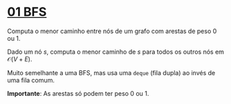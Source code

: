 # [01 BFS](bfs01.cpp)

Computa o menor caminho entre nós de um grafo com arestas de peso 0 ou 1.

Dado um nó $s$, computa o menor caminho de $s$ para todos os outros nós em $\mathcal{O}(V + E)$.

Muito semelhante a uma BFS, mas usa uma `deque` (fila dupla) ao invés de uma fila comum.

**Importante**: As arestas só podem ter peso 0 ou 1.